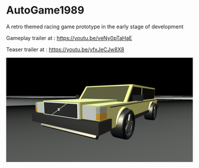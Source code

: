 # AutoGame1989
A retro themed racing game prototype in the early stage of development

Gameplay trailer at : https://youtu.be/veNy0pTaHaE

Teaser trailer at : https://youtu.be/yfxJeCJw8X8


<p align="center">
  <img width="600" src="https://github.com/lehrj/AutoGame1989/blob/master/Images/V00.png">
</p>
